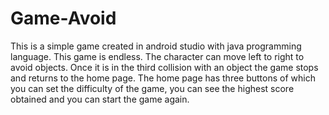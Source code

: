 # Game-Avoid
This is a simple game created in android studio with java programming language.
This game is endless. The character can move left to right to avoid objects. Once it is in the third collision with an object the game stops and returns to the home page. The home page has three buttons of which you can set the difficulty of the game, you can see the highest score obtained and you can start the game again.
